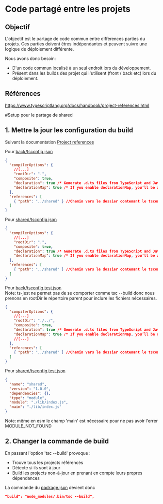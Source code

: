 # Code partagé entre les projets

## Objectif

L'objectif est le partage de code commun entre différences parties du projets.
Ces parties doivent êtres indépendantes et peuvent suivre une logique de déploiement différente.

Nous avons donc besoin:

- D'un code commun localisé à un seul endroit lors du développement.
- Présent dans les builds des projet qui l'utilisent (front / back etc) lors du déploiement.

## Références

https://www.typescriptlang.org/docs/handbook/project-references.html

#Setup pour le partage de shared

## 1. Mettre la jour les configuration du build

Suivant la documentation [Project references](https://www.typescriptlang.org/docs/handbook/project-references.html)

Pour [back/tsconfig.json](back/tsconfig.json)

```json
{
  "compilerOptions": {
    //[...]
    "rootDir": ".",
    "composite": true,
    "declaration": true /* Generate .d.ts files from TypeScript and JavaScript files in your project. */,
    "declarationMap": true /* If you enable declarationMap, you’ll be able to use editor features like “Go to Definition” and Rename to transparently navigate and edit code across project boundaries in supported editors */
  },
  "references": [
    { "path": "../shared" } //Chemin vers le dossier contenant le tsconfig de la référence
  ]
}
```

Pour [shared/tsconfig.json](shared/tsconfig.json)

```json
{
  "compilerOptions": {
    //[...]
    "rootDir": ".",
    "composite": true,
    "declaration": true /* Generate .d.ts files from TypeScript and JavaScript files in your project. */,
    "declarationMap": true /* If you enable declarationMap, you’ll be able to use editor features like “Go to Definition” and Rename to transparently navigate and edit code across project boundaries in supported editors */
  },
  "references": [
    { "path": "../shared" } //Chemin vers le dossier contenant le tsconfig de la référence
  ]
}
```

Pour [back/tsconfig.test.json](back/tsconfig.test.json)  
Note: ts-jest ne permet pas de se comporter comme tsc --build donc nous prenons en rootDir le répertoire parent pour inclure les fichiers nécessaires.

```json
{
  "compilerOptions": {
    //[...]
    "rootDir": "./../",
    "composite": true,
    "declaration": true /* Generate .d.ts files from TypeScript and JavaScript files in your project. */,
    "declarationMap": true /* If you enable declarationMap, you’ll be able to use editor features like “Go to Definition” and Rename to transparently navigate and edit code across project boundaries in supported editors */
    //[...]
  },
  "references": [
    { "path": "../shared" } //Chemin vers le dossier contenant le tsconfig de la référence
  ]
}
```

Pour [shared/tsconfig.test.json](back/tsconfig.test.json)

```json
{
  "name": "shared",
  "version": "1.0.0",
  "dependencies": {},
  "type": "module",
  "module": "./lib/index.js",
  "main": "./lib/index.js"
}
```

Note: même en esm le champ 'main' est nécessaire pour ne pas avoir l'errer MODULE_NOT_FOUND

## 2. Changer la commande de build

En passant l'option 'tsc --build' provoque :

- Trouve tous les projects référencés
- Détecte si ils sont à jour
- Build les projects non-à-jour en prenant en compte leurs propres dépendances

La commande du [package.json](back/package.json) devient donc

```json
"build": "node_modules/.bin/tsc --build",
```
